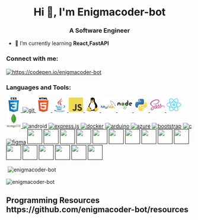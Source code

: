 <h1 align="center">Hi 👋, I'm Enigmacoder-bot</h1>
<h3 align="center">A Software Engineer</h3>

- 🌱 I’m currently learning **React,FastAPI**

<h3 align="left">Connect with me:</h3>
<p align="left">
<a href="https://codepen.io/enigmacoder-bot" target="blank"><img align="center" src="https://raw.githubusercontent.com/rahuldkjain/github-profile-readme-generator/master/src/images/icons/Social/codepen.svg" alt="https://codepen.io/enigmacoder-bot" height="30" width="40" /></a>
</p>

<h3 align="left">Languages and Tools:</h3>
<p align="left"> <a href="https://www.w3schools.com/css/" target="_blank" rel="noreferrer"> <img src="https://raw.githubusercontent.com/devicons/devicon/master/icons/css3/css3-original-wordmark.svg" alt="css3" width="40" height="40"/> </a> <a href="https://git-scm.com/" target="_blank" rel="noreferrer"> <img src="https://www.vectorlogo.zone/logos/git-scm/git-scm-icon.svg" alt="git" width="40" height="40"/> </a> <a href="https://www.w3.org/html/" target="_blank" rel="noreferrer"> <img src="https://raw.githubusercontent.com/devicons/devicon/master/icons/html5/html5-original-wordmark.svg" alt="html5" width="40" height="40"/> </a> <a href="https://www.java.com" target="_blank" rel="noreferrer"> <img src="https://raw.githubusercontent.com/devicons/devicon/master/icons/java/java-original.svg" alt="java" width="40" height="40"/> </a> <a href="https://developer.mozilla.org/en-US/docs/Web/JavaScript" target="_blank" rel="noreferrer"> <img src="https://raw.githubusercontent.com/devicons/devicon/master/icons/javascript/javascript-original.svg" alt="javascript" width="40" height="40"/> </a> <a href="https://www.linux.org/" target="_blank" rel="noreferrer"> <img src="https://raw.githubusercontent.com/devicons/devicon/master/icons/linux/linux-original.svg" alt="linux" width="40" height="40"/> </a> <a href="https://www.mysql.com/" target="_blank" rel="noreferrer"> <img src="https://raw.githubusercontent.com/devicons/devicon/master/icons/mysql/mysql-original-wordmark.svg" alt="mysql" width="40" height="40"/> </a> <a href="https://nodejs.org" target="_blank" rel="noreferrer"> <img src="https://raw.githubusercontent.com/devicons/devicon/master/icons/nodejs/nodejs-original-wordmark.svg" alt="nodejs" width="40" height="40"/> </a> <a href="https://www.python.org" target="_blank" rel="noreferrer"> <img src="https://raw.githubusercontent.com/devicons/devicon/master/icons/python/python-original.svg" alt="python" width="40" height="40"/> </a> <a href="https://sass-lang.com" target="_blank" rel="noreferrer"> <img src="https://raw.githubusercontent.com/devicons/devicon/master/icons/sass/sass-original.svg" alt="sass" width="40" height="40"/> </a> 
<a href="https://reactjs.org" target="_blank" rel="noreferrer"> <img src="https://raw.githubusercontent.com/devicons/devicon/master/icons/react/react-original.svg" alt="react" width="40" height="40"/> </a>
  <a href="https://www.mongodb.com" target="_blank" rel="noreferrer"> <img src="https://raw.githubusercontent.com/devicons/devicon/master/icons/mongodb/mongodb-original-wordmark.svg" alt="mongodb" width="40" height="40"/> </a>
<img src="https://cdn.jsdelivr.net/gh/devicons/devicon/icons/android/android-original-wordmark.svg" alt="android" width="40" height="40"/>
<a href="https://expressjs.com" target="_blank" rel="nonreferrer"><img src="https://cdn.jsdelivr.net/gh/devicons/devicon/icons/express/express-original-wordmark.svg" alt="express.js" width="40" height="40" /></a>
<a href="https://www.docker.com/" target="_blank" rel="nonreferrer"><img src="https://cdn.jsdelivr.net/gh/devicons/devicon/icons/docker/docker-plain-wordmark.svg" alt="docker" width="40" height="40"/></a>
<a href="https://www.arduino.cc/" target="_blank" rel="nonreferrer"><img src="https://cdn.jsdelivr.net/gh/devicons/devicon/icons/arduino/arduino-original-wordmark.svg" alt="arduino" width="40" height="40" /></a>
<a href="" target="_blank" rel="nonreferrer"><img src="https://cdn.jsdelivr.net/gh/devicons/devicon/icons/azure/azure-original-wordmark.svg" alt="azure" width="40" height="40"/></a>
<a href="" target="_blank" rel="nonreferrer"><img src="https://cdn.jsdelivr.net/gh/devicons/devicon/icons/bootstrap/bootstrap-original-wordmark.svg" alt="bootstrap" width="40" height="40"/></a>
<a href="" target="_blank" rel="nonreferrer"><img src="https://cdn.jsdelivr.net/gh/devicons/devicon/icons/c/c-original.svg"  alt="c" width="40" height="40"/></a>
<a href="" target="_blank" rel="nonreferrer"><img src="https://cdn.jsdelivr.net/gh/devicons/devicon/icons/figma/figma-original.svg" alt="figma" width="40" height="40" /></a>
<a href="" target="_blank" rel="nonreferrer"><img src="https://cdn.jsdelivr.net/gh/devicons/devicon/icons/firebase/firebase-plain-wordmark.svg" width="40" height="40" /></a>
<a href="" target="_blank" rel="nonreferrer"><img src="https://cdn.jsdelivr.net/gh/devicons/devicon/icons/github/github-original.svg" width="40"height="40"/></a>
<a href="" target="_blank" rel="nonreferrer"><img src="https://cdn.jsdelivr.net/gh/devicons/devicon/icons/go/go-original.svg" width="40" height="40"/></a>  
<a href="" target="_blank" rel="nonreferrer"><img src="https://cdn.jsdelivr.net/gh/devicons/devicon/icons/jquery/jquery-original-wordmark.svg" width="40" height="40"/></a>
<a href="" target="_blank" rel="nonreferrer"><img src="https://cdn.jsdelivr.net/gh/devicons/devicon/icons/jupyter/jupyter-original-wordmark.svg" width="40" height="40"/></a>
<a href="" target="_blank" rel="nonreferrer"><img src="https://cdn.jsdelivr.net/gh/devicons/devicon/icons/materialui/materialui-original.svg" width="40" height="40"/></a>
<a href="" target="_blank" rel="nonreferrer"><img src="https://cdn.jsdelivr.net/gh/devicons/devicon/icons/markdown/markdown-original.svg" width="40" height="40"/></a>
<a href="" target="_blank" rel="nonreferrer"><img src="https://cdn.jsdelivr.net/gh/devicons/devicon/icons/mysql/mysql-original.svg" width="40" height="40"/></a>
<a href="" target="_blank" rel="nonreferrer"><img src="https://cdn.jsdelivr.net/gh/devicons/devicon/icons/npm/npm-original-wordmark.svg" width="40" height="40"/></a>
<a href="" target="_blank" rel="nonreferrer"><img src="https://cdn.jsdelivr.net/gh/devicons/devicon/icons/opengl/opengl-original.svg" width="40" height="40"/></a>
<a href="" target="_blank" rel="nonreferrer"><img src="https://cdn.jsdelivr.net/gh/devicons/devicon/icons/php/php-original.svg" width="40" height="40"/></a>
<a href="" target="_blank" rel="nonreferrer"><img src="https://cdn.jsdelivr.net/gh/devicons/devicon/icons/redux/redux-original.svg" width="40" height="40"/></a>
<a href="" target="_blank" rel="nonreferrer"><img src="https://cdn.jsdelivr.net/gh/devicons/devicon/icons/salesforce/salesforce-original.svg" width="40" height="40"/></a>
<a href="" target="_blank" rel="nonreferrer"><img src="https://cdn.jsdelivr.net/gh/devicons/devicon/icons/typescript/typescript-original.svg" width="40" height="40"/></a>
<a href="" target="_blank" rel="nonreferrer"><img src="https://cdn.jsdelivr.net/gh/devicons/devicon/icons/tailwindcss/tailwindcss-original-wordmark.svg" width="40" height="40"/></a>
<a href="" target="_blank" rel="nonreferrer"><img src="https://cdn.jsdelivr.net/gh/devicons/devicon/icons/spring/spring-original-wordmark.svg" width="40" height="40"/></a>
          
</p>

<p>&nbsp;<img align="center" src="https://github-readme-stats.vercel.app/api?username=enigmacoder-bot&show_icons=true&locale=en" alt="enigmacoder-bot" /></p>

<p><img align="center" src="https://github-readme-streak-stats.herokuapp.com/?user=enigmacoder-bot&" alt="enigmacoder-bot" /></p>

<h2>Programming Resources https://github.com/enigmacoder-bot/resources </h2>
